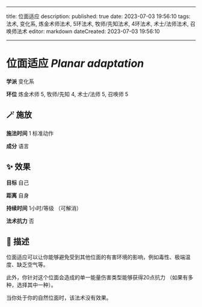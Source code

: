 
---
title: 位面适应
description: 
published: true
date: 2023-07-03 19:56:10
tags: 法术, 变化系, 炼金术师法术, 5环法术, 牧师/先知法术, 4环法术, 术士/法师法术, 召唤师法术
editor: markdown
dateCreated: 2023-07-03 19:56:10

---

# **位面适应** *Planar adaptation*

**学派** 变化系 

**环位** 炼金术师 5, 牧师/先知 4, 术士/法师 5, 召唤师 5

## 🪄 施放

**施法时间** 1 标准动作

**成分** 语言

## ✨ 效果 

**目标** 自己 

**距离** 自身  

**持续时间** 1小时/等级 （可解消） 

**法术抗力** 否

## 📖 描述

位面适应可以让你能够避免受到其他位面的有害环境的影响，例如毒性、极端温度、缺乏空气等。

此外，你针对这个位面会造成的单一能量伤害类型能够获得20点抗力 （如果有多种，选择其中一种）。

当你处于你的自然位面时，该法术没有效果。
    
